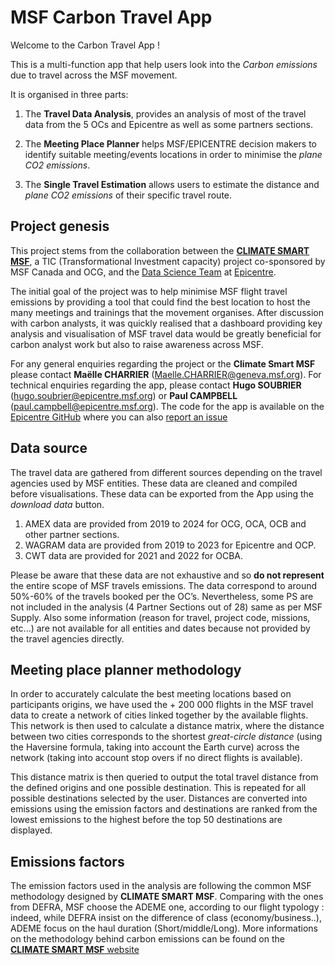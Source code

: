 # MSF Carbon Travel App

Welcome to the Carbon Travel App ! 

This is a multi-function app that help users look into the *Carbon emissions* due to travel across the MSF movement.

It is organised in three parts: 

1. The **Travel Data Analysis**, provides an analysis of most of the travel data from the 5 OCs and Epicentre as well as some partners sections. 

2. The **Meeting Place Planner** helps MSF/EPICENTRE decision makers to identify suitable meeting/events locations in order to minimise the *plane CO2 emissions*.

3. The **Single Travel Estimation** allows users to estimate the distance and *plane CO2 emissions* of their specific travel route. 

## Project genesis

This project stems from the collaboration between the [**CLIMATE SMART MSF**](https://msfintl.sharepoint.com/:u:/r/sites/ClimateSmartMSF/SitePages/Main-Page.aspx?csf=1&web=1&e=8t2nc5), a TIC (Transformational Investment capacity) project co-sponsored by MSF Canada and OCG, and the [Data Science Team](https://epicentre-msf.github.io/gallery/) at [Epicentre](https://epicentre.msf.org/). 

The initial goal of the project was to help minimise MSF flight travel emissions by providing a tool that could find the best location to host the many meetings and trainings that the movement organises. After discussion with carbon analysts, it was quickly realised that a dashboard providing key analysis and visualisation of MSF travel data would be greatly beneficial for carbon analyst work but also to raise awareness across MSF.

For any general enquiries regarding the project or the **Climate Smart MSF** please contact **Maëlle CHARRIER** (Maelle.CHARRIER@geneva.msf.org). For technical enquiries regarding the app, please contact **Hugo SOUBRIER** (hugo.soubrier@epicentre.msf.org) or **Paul CAMPBELL** (paul.campbell@epicentre.msf.org). The code for the app is available on the [Epicentre GitHub](https://github.com/epicentre-msf) where you can also [report an issue](https://github.com/epicentre-msf/carbon-travel-app/issues)

## Data source

The travel data are gathered from different sources depending on the travel agencies used by MSF entities. These data are cleaned and compiled before visualisations. These data can be exported from the App using the *download data* button.

1. AMEX data are provided from 2019 to 2024 for OCG, OCA, OCB and other partner sections. 
2. WAGRAM data are provided from 2019 to 2023 for Epicentre and OCP.
3. CWT data are provided for 2021 and 2022 for OCBA. 

Please be aware that these data are not exhaustive and so **do not represent** the entire scope of MSF travels emissions. The data correspond to around 50%-60% of the travels booked per the OC’s. Nevertheless, some PS are not included in the analysis (4 Partner Sections out of 28) same as per MSF Supply. Also some information (reason for travel, project code, missions, etc...) are not available for all entities and dates because not provided by the travel agencies directly. 

## Meeting place planner methodology

In order to accurately calculate the best meeting locations based on participants origins, we have used the + 200 000 flights in the MSF travel data to create a network of cities linked together by the available flights. This network is then used to calculate a distance matrix, where the distance between two cities corresponds to the shortest *great-circle distance* (using the Haversine formula, taking into account the Earth curve) across the network (taking into account stop overs if no direct flights is available). 

This distance matrix is then queried to output the total travel distance from the defined origins and one possible destination. This is repeated for all possible destinations selected by the user. Distances are converted into emissions using the emission factors and destinations are ranked from the lowest emissions to the highest before the top 50 destinations are displayed. 

## Emissions factors

The emission factors used in the analysis are following the common MSF methodology designed by **CLIMATE SMART MSF**. Comparing with the ones from DEFRA, MSF choose the ADEME one, according to our flight typology : indeed, while DEFRA insist on the difference of class (economy/business..), ADEME focus on the haul duration (Short/middle/Long). More informations on the methodology behind carbon emissions can be found on the [**CLIMATE SMART MSF** website](https://msfintl.sharepoint.com/:u:/r/sites/ClimateSmartMSF/SitePages/Main-Page.aspx?csf=1&web=1&e=8t2nc5)
